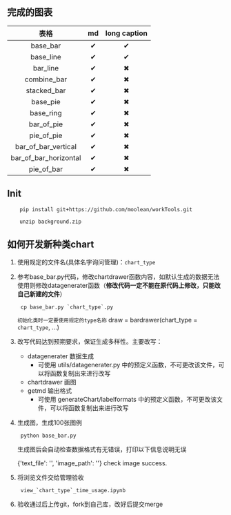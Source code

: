 ## 完成的图表

|  表格  |  md  |long caption|
| :----: | :----: | :----: |
| base_bar  |  &#x2714;|  &#x2714;|
| base_line  |  &#x2714;|  &#x2714;|
| bar_line  |  &#x2714;|  &#x2716;|
| combine_bar  |  &#x2714;|  &#x2716;|
| stacked_bar  |  &#x2714;|  &#x2716;|
| base_pie  |  &#x2714;|  &#x2716;|
| base_ring  |  &#x2714;|  &#x2716;|
| bar_of_pie  |  &#x2714;|  &#x2716;|
| pie_of_pie  |  &#x2714;|  &#x2716;|
| bar_of_bar_vertical  |  &#x2714;|  &#x2716;|
| bar_of_bar_horizontal  |  &#x2714;|  &#x2716;|
| pie_of_bar  |  &#x2714;|  &#x2716;|

## Init
        pip install git+https://github.com/moolean/workTools.git

        unzip background.zip

## 如何开发新种类chart

1. 使用规定的文件名(具体名字询问管理)：`chart_type`

2. 参考base_bar.py代码，修改chartdrawer函数内容，如默认生成的数据无法使用则修改datagenerater函数（**修改代码一定不能在原代码上修改，只能改自己新建的文件**）
    
        cp base_bar.py `chart_type`.py

    `初始化类时一定要使用规定的type名称`
    draw = bardrawer(chart_type = `chart_type`,  ...)

3. 改写代码达到预期要求，保证生成多样性。主要改写：
        
    - datagenerater 数据生成
        - 可使用 utils/datagenerater.py 中的预定义函数，不可更改该文件，可以将函数复制出来进行改写
    - chartdrawer 画图
    - getmd 输出格式
        - 可使用 generateChart/labelformats 中的预定义函数，不可更改该文件，可以将函数复制出来进行改写

4. 生成图，生成100张图例

        python base_bar.py

    生成图后会自动检查数据格式有无错误，打印以下信息说明无误

    {'text_file': '', 'image_path': ''}
    check image success.

5. 将浏览文件交给管理验收

        view_`chart_type`_time_usage.ipynb

6. 验收通过后上传git，fork到自己库，改好后提交merge


